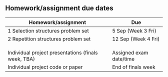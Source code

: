 
## Homework/assignment due dates
| Homework/assignment                                 | Due                     |
| --------------------------------------------------- | ----------------------- |
| 1 Selection structures problem set                  | 5 Sep (Week 3 Fri)      |
| 2 Repetition structures problem set                 | 12 Sep (Week 4 Fri)     |
|                                                     |                         |
|                                                     |                         |
|                                                     |                         |
| Individual project presentations (finals week, TBA) | Assigned exam date/time |
| Individual project code or paper                    | End of finals week      |
